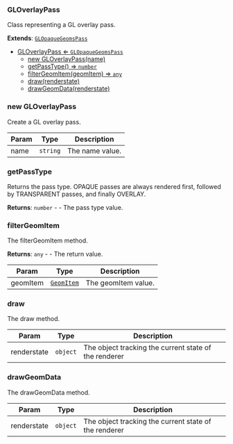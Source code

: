 <a name="GLOverlayPass"></a>

### GLOverlayPass 
Class representing a GL overlay pass.


**Extends**: <code>[GLOpaqueGeomsPass](api/Renderer/Passes/GLOpaqueGeomsPass.md)</code>  

* [GLOverlayPass ⇐ <code>GLOpaqueGeomsPass</code>](#GLOverlayPass)
    * [new GLOverlayPass(name)](#new-GLOverlayPass)
    * [getPassType() ⇒ <code>number</code>](#getPassType)
    * [filterGeomItem(geomItem) ⇒ <code>any</code>](#filterGeomItem)
    * [draw(renderstate)](#draw)
    * [drawGeomData(renderstate)](#drawGeomData)

<a name="new_GLOverlayPass_new"></a>

### new GLOverlayPass
Create a GL overlay pass.


| Param | Type | Description |
| --- | --- | --- |
| name | <code>string</code> | The name value. |

<a name="GLOverlayPass+getPassType"></a>

### getPassType
Returns the pass type. OPAQUE passes are always rendered first, followed by TRANSPARENT passes, and finally OVERLAY.


**Returns**: <code>number</code> - - The pass type value.  
<a name="GLOverlayPass+filterGeomItem"></a>

### filterGeomItem
The filterGeomItem method.


**Returns**: <code>any</code> - - The return value.  

| Param | Type | Description |
| --- | --- | --- |
| geomItem | <code>[GeomItem](api/SceneTree/GeomItem.md)</code> | The geomItem value. |

<a name="GLOverlayPass+draw"></a>

### draw
The draw method.



| Param | Type | Description |
| --- | --- | --- |
| renderstate | <code>object</code> | The object tracking the current state of the renderer |

<a name="GLOverlayPass+drawGeomData"></a>

### drawGeomData
The drawGeomData method.



| Param | Type | Description |
| --- | --- | --- |
| renderstate | <code>object</code> | The object tracking the current state of the renderer |

